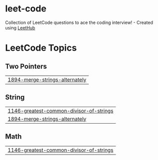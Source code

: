 # leet-code
Collection of LeetCode questions to ace the coding interview! - Created using [LeetHub](https://github.com/QasimWani/LeetHub)

<!---LeetCode Topics Start-->
# LeetCode Topics
## Two Pointers
|  |
| ------- |
| [1894-merge-strings-alternately](https://github.com/ayleeee/leet-code/tree/master/1894-merge-strings-alternately) |
## String
|  |
| ------- |
| [1146-greatest-common-divisor-of-strings](https://github.com/ayleeee/leet-code/tree/master/1146-greatest-common-divisor-of-strings) |
| [1894-merge-strings-alternately](https://github.com/ayleeee/leet-code/tree/master/1894-merge-strings-alternately) |
## Math
|  |
| ------- |
| [1146-greatest-common-divisor-of-strings](https://github.com/ayleeee/leet-code/tree/master/1146-greatest-common-divisor-of-strings) |
<!---LeetCode Topics End-->